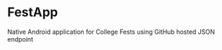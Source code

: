 # FestApp
Native Android application for College Fests using GitHub hosted JSON endpoint
[](/app/screenshots/Unknown.png)
